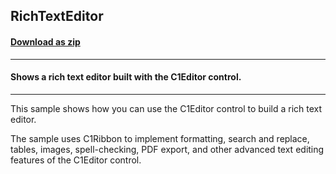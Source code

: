 ## RichTextEditor
#### [Download as zip](https://minhaskamal.github.io/DownGit/#/home?url=https://github.com/GrapeCity/ComponentOne-WinForms-Samples/tree/master/NetFramework\XHtmlEditor\CS\RichTextEditor)
____
#### Shows a rich text editor built with the C1Editor control.
____
This sample shows how you can use the C1Editor control to build a rich text editor. 

The sample uses C1Ribbon to implement formatting, search and replace, tables, images, spell-checking, PDF export, and other advanced text editing features of the C1Editor control. 